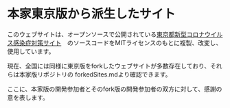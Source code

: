 # 本家東京版から派生したサイト

このウェブサイトは、オープンソースで公開されている[東京都新型コロナウイルス感染症対策サイト](https://stopcovid19.metro.tokyo.lg.jp/)　のソースコードをMITライセンスのもとに複製、改変し、使用しています。

現在、全国には同様に東京版をforkしたウェブサイトが多数存在しており、それらは本家版リポジトリの forkedSites.mdより確認できます。

ここに、本家版の開発参加者とそのfork版の開発参加者の双方に対して、感謝の意を表します。